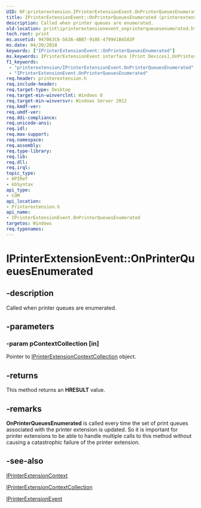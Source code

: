 ```yaml
---
UID: NF:printerextension.IPrinterExtensionEvent.OnPrinterQueuesEnumerated
title: IPrinterExtensionEvent::OnPrinterQueuesEnumerated (printerextension.h)
description: Called when printer queues are enumerated.
old-location: print\iprinterextensionevent_onprinterqueuesenumerated.htm
tech.root: print
ms.assetid: 947063C6-563A-4BB7-918E-479941B4583F
ms.date: 04/20/2018
keywords: ["IPrinterExtensionEvent::OnPrinterQueuesEnumerated"]
ms.keywords: IPrinterExtensionEvent interface [Print Devices],OnPrinterQueuesEnumerated method, IPrinterExtensionEvent.OnPrinterQueuesEnumerated, IPrinterExtensionEvent::OnPrinterQueuesEnumerated, OnPrinterQueuesEnumerated, OnPrinterQueuesEnumerated method [Print Devices], OnPrinterQueuesEnumerated method [Print Devices],IPrinterExtensionEvent interface, print.iprinterextensionevent_onprinterqueuesenumerated, printerextension/IPrinterExtensionEvent::OnPrinterQueuesEnumerated
f1_keywords:
 - "printerextension/IPrinterExtensionEvent.OnPrinterQueuesEnumerated"
 - "IPrinterExtensionEvent.OnPrinterQueuesEnumerated"
req.header: printerextension.h
req.include-header: 
req.target-type: Desktop
req.target-min-winverclnt: Windows 8
req.target-min-winversvr: Windows Server 2012
req.kmdf-ver: 
req.umdf-ver: 
req.ddi-compliance: 
req.unicode-ansi: 
req.idl: 
req.max-support: 
req.namespace: 
req.assembly: 
req.type-library: 
req.lib: 
req.dll: 
req.irql: 
topic_type:
- APIRef
- kbSyntax
api_type:
- COM
api_location:
- Printerextension.h
api_name:
- IPrinterExtensionEvent.OnPrinterQueuesEnumerated
targetos: Windows
req.typenames: 
---
```


# IPrinterExtensionEvent::OnPrinterQueuesEnumerated


## -description


Called when printer queues are enumerated.


## -parameters




### -param pContextCollection [in]

Pointer to <a href="https://docs.microsoft.com/windows-hardware/drivers/ddi/printerextension/nn-printerextension-iprinterextensioncontextcollection">IPrinterExtensionContextCollection</a> object.


## -returns



This method returns an <b>HRESULT</b> value.




## -remarks



<b>OnPrinterQueuesEnumerated</b> is called every time the set of print queues associated with the printer extension is updated. So it is important for printer extensions to be able to handle multiple calls to this method without causing a catastrophic failure of the printer extension.




## -see-also




<a href="https://docs.microsoft.com/windows-hardware/drivers/ddi/printerextension/nn-printerextension-iprinterextensioncontext">IPrinterExtensionContext</a>



<a href="https://docs.microsoft.com/windows-hardware/drivers/ddi/printerextension/nn-printerextension-iprinterextensioncontextcollection">IPrinterExtensionContextCollection</a>



<a href="https://docs.microsoft.com/windows-hardware/drivers/ddi/printerextension/nn-printerextension-iprinterextensionevent">IPrinterExtensionEvent</a>
 

 

